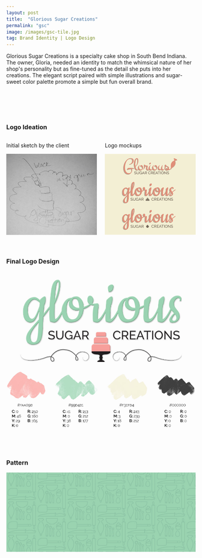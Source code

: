 ```yaml
---
layout: post
title:  "Glorious Sugar Creations"
permalink: "gsc"
image: /images/gsc-tile.jpg
tag: Brand Identity | Logo Design
---
```


Glorious Sugar Creations is a specialty cake shop in South Bend Indiana. The owner, Gloria, needed an identity to match the whimsical nature of her shop's personality but as fine-tuned as the detail she puts into her creations. The elegant script paired with simple illustrations and sugar-sweet color palette promote a simple but fun overall brand.

![]()

<br />
<br />

### Logo Ideation
<div class="columns">
<div class="column is-half is-text-centered">
	<p>Initial sketch by the client</p>
<img src="/images/gsc-sketch.jpg">
</div>
<div class="column is-half is-text-centered">
	<p>Logo mockups</p>
<img src="/images/gsc-logos.jpg">
</div>
</div>

<br />
<br />

### Final Logo Design
![](/images/gsc-logo.jpg)
![](/images/gsc-pallete.jpg)

<br />
<br />

### Pattern
![](/images/gsc-pattern.jpg)